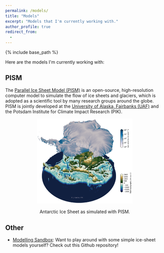 ```yaml
---
permalink: /models/
title: "Models"
excerpt: "Models that I'm currently working with."
author_profile: true
redirect_from:
  - 
---
```


{% include base_path %}

Here are the models I'm currently working with:

## PISM
<!-- <img src="/images/logo_pism.png" width="135"> -->
The <a href="http://pism-docs.org/">Parallel Ice Sheet Model (PISM)</a> is an open-source, high-resolution computer model to simulate the flow of ice sheets and glaciers, which is adopted as a scientific tool by many research groups around the globe.
PISM is jointly developed at the [University of Alaska, Fairbanks (UAF)](http://www.uaf.edu/ "http://www.uaf.edu/") and the Potsdam Institute for Climate Impact Research (PIK).

<!-- {% include figure image_path="/images/pism_3d_4km_2020.png" alt="Antarctic Ice Sheet as simulated with PISM" caption="Antarctic Ice Sheet as simulated with PISM." %} -->
<p align="center"><img src="/images/pism_3d_4km_2020.png" alt="Antarctic Ice Sheet as simulated with PISM" width="60%"></p>
<figcaption style="text-align: center;">Antarctic Ice Sheet as simulated with PISM.</figcaption>

## Other
- [Modelling Sandbox](https://github.com/juliusgarbe/modelling_sandbox "https://github.com/juliusgarbe/modelling_sandbox"): Want to play around with some simple ice-sheet models yourself? Check out this Github repository!
